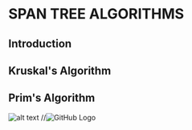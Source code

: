 # SPAN TREE ALGORITHMS

## Introduction


## Kruskal's Algorithm

## Prim's Algorithm
![alt text](files/prim.GIF)
//![GitHub Logo](client/src/assets/images/chogif.GIF)